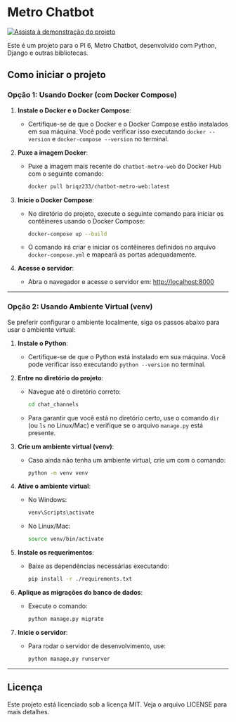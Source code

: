 # Metro Chatbot

[![Assista à demonstração do projeto](https://img.youtube.com/vi/OnSJkpkA6bw/0.jpg)](https://youtu.be/OnSJkpkA6bw)

Este é um projeto para o PI 6, Metro Chatbot, desenvolvido com Python, Django e outras bibliotecas.

## Como iniciar o projeto

### Opção 1: Usando Docker (com Docker Compose)

1. **Instale o Docker e o Docker Compose**:
   - Certifique-se de que o Docker e o Docker Compose estão instalados em sua máquina. Você pode verificar isso executando `docker --version` e `docker-compose --version` no terminal.

2. **Puxe a imagem Docker**:
   - Puxe a imagem mais recente do `chatbot-metro-web` do Docker Hub com o seguinte comando:
     ```bash
     docker pull briqz233/chatbot-metro-web:latest
     ```

3. **Inicie o Docker Compose**:
   - No diretório do projeto, execute o seguinte comando para iniciar os contêineres usando o Docker Compose:
     ```bash
     docker-compose up --build
     ```
   - O comando irá criar e iniciar os contêineres definidos no arquivo `docker-compose.yml` e mapeará as portas adequadamente.

4. **Acesse o servidor**:
   - Abra o navegador e acesse o servidor em: [http://localhost:8000](http://localhost:8000)

---

### Opção 2: Usando Ambiente Virtual (venv)

Se preferir configurar o ambiente localmente, siga os passos abaixo para usar o ambiente virtual:

1. **Instale o Python**:
   - Certifique-se de que o Python está instalado em sua máquina. Você pode verificar isso executando `python --version` no terminal.

2. **Entre no diretório do projeto**:
   - Navegue até o diretório correto:
     ```bash
     cd chat_channels
     ```
   - Para garantir que você está no diretório certo, use o comando `dir` (ou `ls` no Linux/Mac) e verifique se o arquivo `manage.py` está presente.

3. **Crie um ambiente virtual (venv)**:
   - Caso ainda não tenha um ambiente virtual, crie um com o comando:
     ```bash
     python -m venv venv
     ```

4. **Ative o ambiente virtual**:
   - No Windows:
     ```bash
     venv\Scripts\activate
     ```
   - No Linux/Mac:
     ```bash
     source venv/bin/activate
     ```

5. **Instale os requerimentos**:
   - Baixe as dependências necessárias executando:
     ```bash
     pip install -r ./requirements.txt
     ```

6. **Aplique as migrações do banco de dados**:
   - Execute o comando:
     ```bash
     python manage.py migrate
     ```

7. **Inicie o servidor**:
   - Para rodar o servidor de desenvolvimento, use:
     ```bash
     python manage.py runserver
     ```

---

## Licença

Este projeto está licenciado sob a licença MIT. Veja o arquivo LICENSE para mais detalhes.
